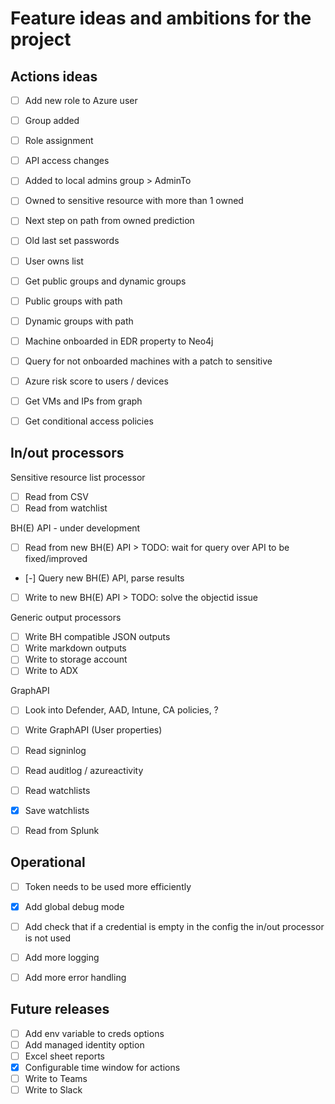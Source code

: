 # Feature ideas and ambitions for the project

## Actions ideas

- [ ] Add new role to Azure user
- [ ] Group added
- [ ] Role assignment
- [ ] API access changes
- [ ] Added to local admins group > AdminTo
- [ ] Owned to sensitive resource with more than 1 owned
- [ ] Next step on path from owned prediction
- [ ] Old last set passwords
- [ ] User owns list
- [ ] Get public groups and dynamic groups
- [ ] Public groups with path
- [ ] Dynamic groups with path
- [ ] Machine onboarded in EDR property to Neo4j
- [ ] Query for not onboarded machines with a patch to sensitive

- [ ] Azure risk score to users / devices
- [ ] Get VMs and IPs from graph
- [ ] Get conditional access policies

## In/out processors

Sensitive resource list processor
- [ ] Read from CSV
- [ ] Read from watchlist

BH(E) API - under development
- [ ] Read from new BH(E) API > TODO: wait for query over API to be fixed/improved
- [-] Query new BH(E) API, parse results
- [ ] Write to new BH(E) API  > TODO: solve the objectid issue

Generic output processors
- [ ] Write BH compatible JSON outputs
- [ ] Write markdown outputs
- [ ] Write to storage account
- [ ] Write to ADX

GraphAPI
- [ ] Look into Defender, AAD, Intune, CA policies, ?
- [ ] Write GraphAPI (User properties)
- [ ] Read signinlog
- [ ] Read auditlog / azureactivity

- [ ] Read watchlists
- [x] Save watchlists

- [ ] Read from Splunk

## Operational

- [ ] Token needs to be used more efficiently
- [x] Add global debug mode
- [ ] Add check that if a credential is empty in the config the in/out processor is not used

- [ ] Add more logging
- [ ] Add more error handling

## Future releases

- [ ] Add env variable to creds options
- [ ] Add managed identity option
- [ ] Excel sheet reports
- [x] Configurable time window for actions
- [ ] Write to Teams
- [ ] Write to Slack